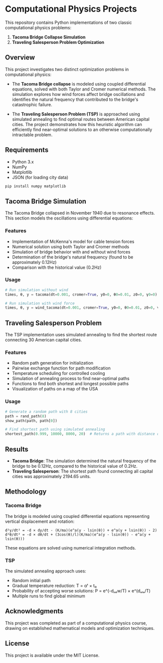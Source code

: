 # Computational Physics Projects

This repository contains Python implementations of two classic computational physics problems:

1. **Tacoma Bridge Collapse Simulation**
2. **Traveling Salesperson Problem Optimization**

## Overview

This project investigates two distinct optimization problems in computational physics:

- The **Tacoma Bridge collapse** is modeled using coupled differential equations, solved with both Taylor and Cromer numerical methods. The simulation explores how wind forces affect bridge oscillations and identifies the natural frequency that contributed to the bridge's catastrophic failure.

- The **Traveling Salesperson Problem (TSP)** is approached using simulated annealing to find optimal routes between American capital cities. The project demonstrates how this heuristic algorithm can efficiently find near-optimal solutions to an otherwise computationally intractable problem.

## Requirements

- Python 3.x
- NumPy
- Matplotlib
- JSON (for loading city data)

```bash
pip install numpy matplotlib
```

## Tacoma Bridge Simulation

The Tacoma Bridge collapsed in November 1940 due to resonance effects. This section models the oscillations using differential equations:

### Features
- Implementation of McKenna's model for cable tension forces
- Numerical solution using both Taylor and Cromer methods
- Simulation of bridge behavior with and without wind forces
- Determination of the bridge's natural frequency (found to be approximately 0.12Hz)
- Comparison with the historical value (0.2Hz)

### Usage
```python
# Run simulation without wind
times, θ, y = tacoma(dt=0.001, cromer=True, y0=0, θ0=0.01, z0=0, γ0=0)

# Run simulation with wind force
times, θ, y = wind_tacoma(dt=0.001, cromer=True, y0=0, θ0=0.01, z0=0, γ0=0, A=2, ω=0.73)
```

## Traveling Salesperson Problem

The TSP implementation uses simulated annealing to find the shortest route connecting 30 American capital cities.

### Features
- Random path generation for initialization
- Pairwise exchange function for path modification
- Temperature scheduling for controlled cooling
- Simulation of annealing process to find near-optimal paths
- Functions to find both shortest and longest possible paths
- Visualization of paths on a map of the USA

### Usage
```python
# Generate a random path with 8 cities
path = rand_path(8)
show_path(path, path[0])

# Find shortest path using simulated annealing
shortest_path(0.999, 10000, 8000, 20)  # Returns a path with distance of approximately 2194.65
```

## Results

- **Tacoma Bridge**: The simulation determined the natural frequency of the bridge to be 0.12Hz, compared to the historical value of 0.2Hz.
- **Traveling Salesperson**: The shortest path found connecting all capital cities was approximately 2194.65 units.

## Methodology

### Tacoma Bridge
The bridge is modeled using coupled differential equations representing vertical displacement and rotation:

```
d²y/dt² = -d × dy/dt - (K/ma)(e^a(y - lsin(θ)) + e^a(y + lsin(θ)) - 2)
d²θ/dt² = -d × dθ/dt + (3cos(θ)/l)(K/ma)(e^a(y - lsin(θ)) - e^a(y + lsin(θ)))
```

These equations are solved using numerical integration methods.

### TSP
The simulated annealing approach uses:
- Random initial path
- Gradual temperature reduction: T = αᵗ × t₀
- Probability of accepting worse solutions: P = e^(-dₙₑw/T) × e^(dₒₗₐ/T)
- Multiple runs to find global minimum

## Acknowledgments

This project was completed as part of a computational physics course, drawing on established mathematical models and optimization techniques.

## License

This project is available under the MIT License.
